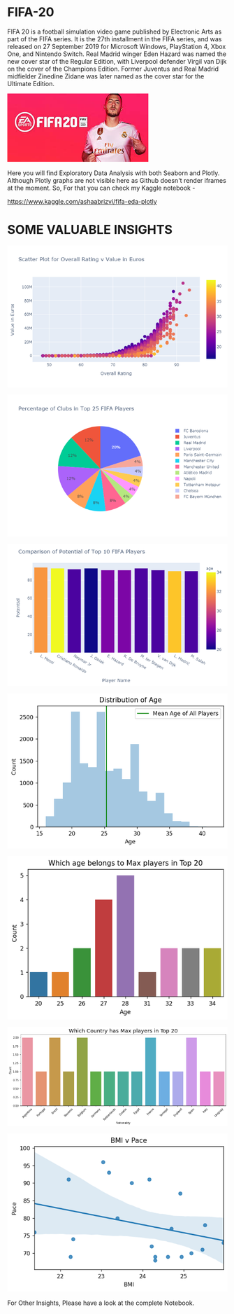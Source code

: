 # FIFA-20


FIFA 20 is a football simulation video game published by Electronic Arts as part of the FIFA series. It is the 27th installment in the FIFA series, and was released on 27 September 2019 for Microsoft Windows, PlayStation 4, Xbox One, and Nintendo Switch. Real Madrid winger Eden Hazard was named the new cover star of the Regular Edition, with Liverpool defender Virgil van Dijk on the cover of the Champions Edition. Former Juventus and Real Madrid midfielder Zinedine Zidane was later named as the cover star for the Ultimate Edition.

![](screenshots/12.jpg)

Here you will find Exploratory Data Analysis with both Seaborn and Plotly.
Although Plotly graphs are not visible here as Github doesn't render iframes at the moment.
So, For that you can check my Kaggle notebook -

https://www.kaggle.com/ashaabrizvi/fifa-eda-plotly

# SOME VALUABLE INSIGHTS

![](screenshots/1.png)

![](screenshots/4.png)

![](screenshots/5.png)

![](screenshots/7.png)

![](screenshots/8.png)

![](screenshots/9.png)

![](screenshots/10.png)

For Other Insights, Please have a look at the complete Notebook.












